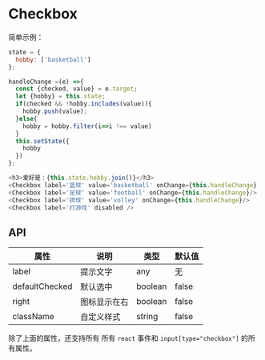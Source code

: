# Checkbox

简单示例：

```javascript
state = {
  hobby: ['basketball']
};

handleChange =(e) =>{
  const {checked, value} = e.target;
  let {hobby} = this.state;
  if(checked && !hobby.includes(value)){ 
    hobby.push(value);
  }else{
    hobby = hobby.filter(i=>i !== value)
  }
  this.setState({
    hobby
  })
};

<h3>爱好是：{this.state.hobby.join()}</h3>
<Checkbox label='篮球' value='basketball' onChange={this.handleChange}  defaultChecked />
<Checkbox label='足球' value='football' onChange={this.handleChange}/>
<Checkbox label='排球' value='volley' onChange={this.handleChange}/>
<Checkbox label='打游戏' disabled />
```



## API

| 属性             | 说明     | 类型      | 默认值   |
| -------------- | ------ | ------- | ----- |
| label          | 提示文字   | any     | 无     |
| defaultChecked | 默认选中   | boolean | false |
| right          | 图标显示在右 | boolean | false |
| className      | 自定义样式  | string  | false |

除了上面的属性，还支持所有 所有 `react` 事件和 `input[type="checkbox"]` 的所有属性。



